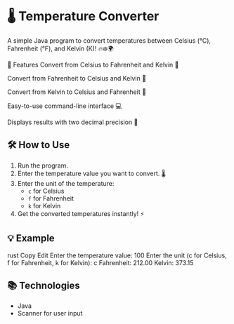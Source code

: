 # 🌡️ Temperature Converter
A simple Java program to convert temperatures between Celsius (°C), Fahrenheit (°F), and Kelvin (K)! 🔥❄️🌍

🚀 Features
Convert from Celsius to Fahrenheit and Kelvin 🔄

Convert from Fahrenheit to Celsius and Kelvin 🔄

Convert from Kelvin to Celsius and Fahrenheit 🔄

Easy-to-use command-line interface 💻

Displays results with two decimal precision 🎯

## 🛠️ How to Use

1. Run the program.
2. Enter the temperature value you want to convert. 🌡️
3. Enter the unit of the temperature:
   - `c` for Celsius
   - `f` for Fahrenheit
   - `k` for Kelvin
4. Get the converted temperatures instantly! ⚡

## 💡 Example

rust
Copy
Edit
Enter the temperature value: 100
Enter the unit (c for Celsius, f for Fahrenheit, k for Kelvin): c
Fahrenheit: 212.00
Kelvin: 373.15

## 📚 Technologies

- Java
- Scanner for user input

